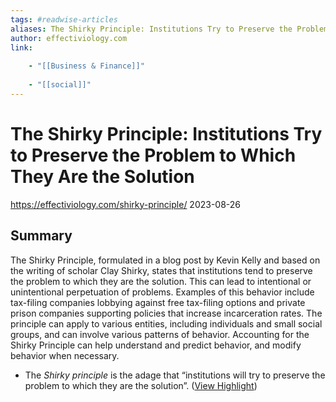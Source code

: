 ```yaml
---
tags: #readwise-articles
aliases: The Shirky Principle: Institutions Try to Preserve the Problem to Which They Are the Solution
author: effectiviology.com
link:
 
    - "[[Business & Finance]]"
 
    - "[[social]]"
---
```

# The Shirky Principle: Institutions Try to Preserve the Problem to Which They Are the Solution

https://effectiviology.com/shirky-principle/
2023-08-26
## Summary
The Shirky Principle, formulated in a blog post by Kevin Kelly and based on the writing of scholar Clay Shirky, states that institutions tend to preserve the problem to which they are the solution. This can lead to intentional or unintentional perpetuation of problems. Examples of this behavior include tax-filing companies lobbying against free tax-filing options and private prison companies supporting policies that increase incarceration rates. The principle can apply to various entities, including individuals and small social groups, and can involve various patterns of behavior. Accounting for the Shirky Principle can help understand and predict behavior, and modify behavior when necessary.

- The *Shirky principle* is the adage that “institutions will try to preserve the problem to which they are the solution”. ([View Highlight](https://read.readwise.io/read/01hw2wyw00szwbkqpc8y4n5c28))
